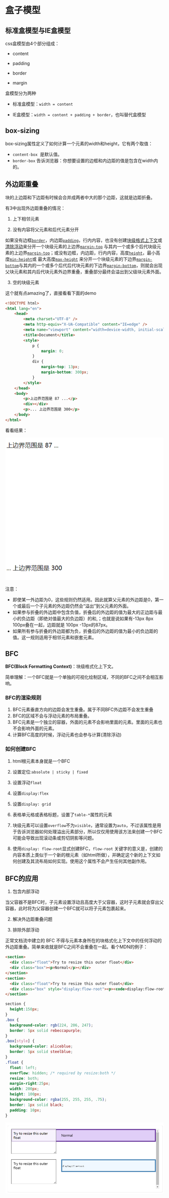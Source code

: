 # 盒子模型

## 标准盒模型与IE盒模型

css盒模型由4个部分组成：

- content

- padding

- border

- margin

盒模型分为两种

- 标准盒模型：`width = content`

- IE盒模型：`width = content + padding + border`，也叫替代盒模型

## box-sizing

box-sizing属性定义了如何计算一个元素的width和height，它有两个取值：

- `content-box`  是默认值。
- `border-box` 告诉浏览器：你想要设置的边框和内边距的值是包含在width内的。

## 外边距重叠

块的上边距和下边距有时候会合并成两者中大的那个边距，这就是边距折叠。

有3中出现外边距重叠的情况：

1. 上下相邻元素

2. 没有内容将父元素和后代元素分开

如果没有边框[`border`](https://developer.mozilla.org/zh-CN/docs/Web/CSS/border)，内边距[`padding`](https://developer.mozilla.org/zh-CN/docs/Web/CSS/padding)，行内内容，也没有创建[块级格式上下文](https://developer.mozilla.org/zh-CN/docs/Web/Guide/CSS/Block_formatting_context)或[清除浮动](https://developer.mozilla.org/zh-CN/docs/Web/CSS/clear)来分开一个块级元素的上边界[`margin-top`](https://developer.mozilla.org/zh-CN/docs/Web/CSS/margin-top) 与其内一个或多个后代块级元素的上边界[`margin-top`](https://developer.mozilla.org/zh-CN/docs/Web/CSS/margin-top)；或没有边框，内边距，行内内容，高度[`height`](https://developer.mozilla.org/zh-CN/docs/Web/CSS/height)，最小高度[`min-height`](https://developer.mozilla.org/zh-CN/docs/Web/CSS/min-height)或 最大高度[`max-height`](https://developer.mozilla.org/zh-CN/docs/Web/CSS/max-height) 来分开一个块级元素的下边界[`margin-bottom`](https://developer.mozilla.org/zh-CN/docs/Web/CSS/margin-bottom)与其内的一个或多个后代后代块元素的下边界[`margin-bottom`](https://developer.mozilla.org/zh-CN/docs/Web/CSS/margin-bottom)，则就会出现父块元素和其内后代块元素外边界重叠，重叠部分最终会溢出到父级块元素外面。

3. 空的块级元素

这个就有点amazing了，直接看看下面的demo

```html
<!DOCTYPE html>
<html lang="en">
    <head>
        <meta charset="UTF-8" />
        <meta http-equiv="X-UA-Compatible" content="IE=edge" />
        <meta name="viewport" content="width=device-width, initial-scale=1.0" />
        <title>Document</title>
        <style>
            ​​​​​​p {
                margin: 0;
            }
            div {
                margin-top: 13px;
                margin-bottom: 300px;
            }
        </style>
    </head>
    <body>
        <p>上边界范围是 87 ...</p>
        <div></div>
        <p>... 上边界范围是 300</p>
    </body>
</html>
```

看看结果：

<img src="../assets/images/6.png"/>

注意：

- 即使某一外边距为0，这些规则仍然适用。因此就算父元素的外边距是0，第一个或最后一个子元素的外边距仍然会“溢出”到父元素的外面。
- 如果参与折叠的外边距中包含负值，折叠后的外边距的值为最大的正边距与最小的负边距（即绝对值最大的负边距）的和,；也就是说如果有-13px 8px 100px叠在一起，边距就是 100px -13px的87px。
- 如果所有参与折叠的外边距都为负，折叠后的外边距的值为最小的负边距的值。这一规则适用于相邻元素和嵌套元素。

## BFC

**BFC(Block Formatting Context)**：块级格式化上下文。  

简单理解：一个BFC就是一个单独的可视化绘制区域，不同的BFC之间不会相互影响。

### BFC的渲染规则

1. BFC元素垂直方向的边距会发生重叠。属于不同BFC外边距不会发生重叠
2. BFC的区域不会与浮动元素的布局重叠。
3. BFC元素是一个独立的容器，外面的元素不会影响里面的元素。里面的元素也不会影响外面的元素。
4. 计算BFC高度的时候，浮动元素也会参与计算(清除浮动)

### 如何创建BFC

1. html根元素本身就是一个BFC

2. 设置定位:`absolute | sticky | fixed`

3. 设置浮动`float`

4. 设置`display:flex`

5. 设置`display: grid`

6. 表格单元格或表格标题，设置了`table-*`属性的元素

7. 块级元素可以设置`overflow`不为`visible`，通常设置为`auto`，不过该属性是用于告诉浏览器如何处理溢出元素部分，所以仅仅用使用该方法来创建一个BFC可能会导致出现滚动条或剪切阴影等问题。

8. 使用`display: flow-root`显式创建BFC，`flow-root` 关键字的意义是，创建的内容本质上类似于一个新的根元素（如html所做），并确定这个新的上下文如何创建及其流布局如何实现。使用这个属性不会产生任何其他副作用。

## BFC的应用

1. 包含内部浮动

当父容器不是BFC时，子元素设置浮动且高度大于父容器，这时子元素就会穿出父容器，此时将为父容器创建一个BFC就可以将子元素包裹起来。

2. 解决外边距重叠问题

3. 排除外部浮动

正常文档流中建立的 BFC 不得与元素本身所在的块格式化上下文中的任何浮动的外边距重叠。简单来收就是BFC之间不会重叠在一起。看个MDN的例子：

```html
<section>
  <div class="float">Try to resize this outer float</div>
  <div class="box"><p>Normal</p></div>
</section>
<section>
  <div class="float">Try to resize this outer float</div>
  <div class="box" style="display:flow-root"><p><code>display:flow-root</code><p></div>
</section>
```

```css
section {
  height:150px;
}
.box {
  background-color: rgb(224, 206, 247);
  border: 5px solid rebeccapurple;
}
.box[style] {
  background-color: aliceblue;
  border: 5px solid steelblue;
}
.float {
  float: left;
  overflow: hidden; /* required by resize:both */
  resize: both;
  margin-right:25px;
  width: 200px;
  height: 100px;
  background-color: rgba(255, 255, 255, .75);
  border: 1px solid black;
  padding: 10px;
}
```

<img src="../assets/images/7.png"/>
